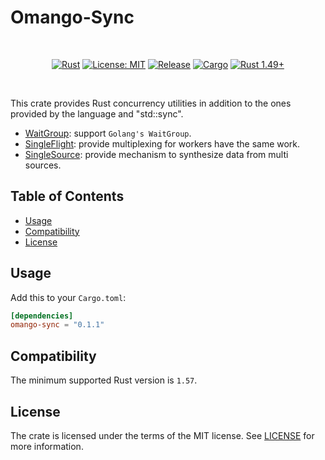# Omango-Sync

<br/>
<p align="center">
  <a href="https://github.com/tqtrungse/omango-sync/actions/workflows/rust.yml"><img src="https://github.com/tqtrungse/omango-sync/actions/workflows/rust.yml/badge.svg?branch=master" alt="Rust"></a>
  <a href="https://opensource.org/licenses/MIT"><img src="https://img.shields.io/badge/License-MIT-yellow.svg" alt="License: MIT"></a>
  <a href="https://github.com/tqtrungse/omango-sync"><img src="https://img.shields.io/github/v/release/tqtrungse/omango-sync" alt="Release"></a>
  <a href="https://crates.io/crates/omango-sync"><img src="https://img.shields.io/crates/v/omango_sync.svg" alt="Cargo"></a>
  <a href="https://www.rust-lang.org"><img src="https://img.shields.io/badge/rust-1.49+-lightgray.svg" alt="Rust 1.49+"></a>
</p>
<br/>

This crate provides Rust concurrency utilities 
in addition to the ones provided by the language and "std::sync".<br />

- [WaitGroup](src/wg.rs): support `Golang's WaitGroup`.
- [SingleFlight](src/single/flight.rs): provide multiplexing for workers have the same work.
- [SingleSource](src/single/source.rs): provide mechanism to synthesize data from multi sources.

## Table of Contents

- [Usage](#usage)
- [Compatibility](#compatibility)
- [License](#license)

## Usage

Add this to your `Cargo.toml`:
```toml
[dependencies]
omango-sync = "0.1.1"
```

## Compatibility

The minimum supported Rust version is `1.57`.

## License

The crate is licensed under the terms of the MIT
license. See [LICENSE](LICENSE) for more information.
